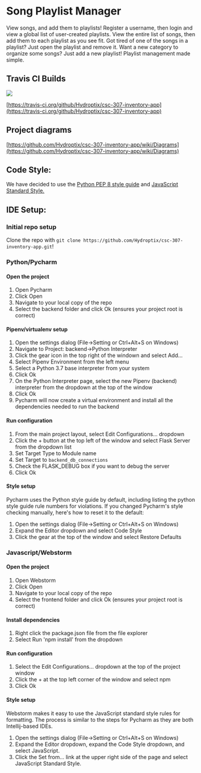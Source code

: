 # Song Playlist Manager

View songs, and add them to playlists! Register a username, then login and view a global list of user-created playlists. View the entire list of songs, then add them to each playlist as you see fit. Got tired of one of the songs in a playlist? Just open the playlist and remove it. Want a new category to organize some songs? Just add a new playlist! Playlist management made simple.

## Travis CI Builds

![](https://travis-ci.org/Hydroptix/csc-307-inventory-app.svg?branch=master)

[https://travis-ci.org/github/Hydroptix/csc-307-inventory-app](https://travis-ci.org/github/Hydroptix/csc-307-inventory-app)

## Project diagrams

[https://github.com/Hydroptix/csc-307-inventory-app/wiki/Diagrams](https://github.com/Hydroptix/csc-307-inventory-app/wiki/Diagrams)

## Code Style:
  We have decided to use the [Python PEP 8 style guide](https://www.python.org/dev/peps/pep-0008/) and [JavaScript Standard Style.](https://standardjs.com/)

## IDE Setup:

### Initial repo setup

Clone the repo with `git clone https://github.com/Hydroptix/csc-307-inventory-app.git`!

### Python/Pycharm

#### Open the project

1. Open Pycharm
2. Click Open
3. Navigate to your local copy of the repo
4. Select the backend folder and click Ok (ensures your project root is correct)

#### Pipenv/virtualenv setup

1. Open the settings dialog (File->Setting or Ctrl+Alt+S on Windows)
2. Navigate to Project: backend->Python Interpreter
3. Click the gear icon in the top right of the windown and select Add...
4. Select Pipenv Environment from the left menu
5. Select a Python 3.7 base interpreter from your system
6. Click Ok
7. On the Python Interpreter page, select the new Pipenv (backend) interpreter from the dropdown at the top of the window
8. Click Ok
8. Pycharm will now create a virtual environment and install all the dependencies needed to run the backend

#### Run configuration

1. From the main project layout, select Edit Configurations... dropdown
2. Click the + button at the top left of the window and select Flask Server from the dropdown list
3. Set Target Type to Module name
4. Set Target to `backend_db_connections`
5. Check the FLASK_DEBUG box if you want to debug the server
6. Click Ok

#### Style setup

  Pycharm uses the Python style guide by default, including listing the python style guide rule numbers for violations. If you changed Pycharm's style checking manually, here's how to reset it to the default:
1. Open the settings dialog (File->Setting or Ctrl+Alt+S on Windows)
2. Expand the Editor dropdown and select Code Style
3. Click the gear at the top of the window and select Restore Defaults

### Javascript/Webstorm

#### Open the project

1. Open Webstorm
2. Click Open
3. Navigate to your local copy of the repo
4. Select the frontend folder and click Ok (ensures your project root is correct)

#### Install dependencies

1. Right click the package.json file from the file explorer
2. Select Run 'npm install' from the dropdown

#### Run configuration

1. Select the Edit Configurations... dropdown at the top of the project window
2. Click the + at the top left corner of the window and select npm
3. Click Ok

#### Style setup

Webstorm makes it easy to use the JavaScript standard style rules for formatting. The process is similar to the steps for Pycharm as they are both Intellij-based IDEs.
1. Open the settings dialog (File->Setting or Ctrl+Alt+S on Windows)
2. Expand the Editor dropdown, expand the Code Style dropdown, and select JavaScript.
3. Click the Set from... link at the upper right side of the page and select JavaScript Standard Style.
